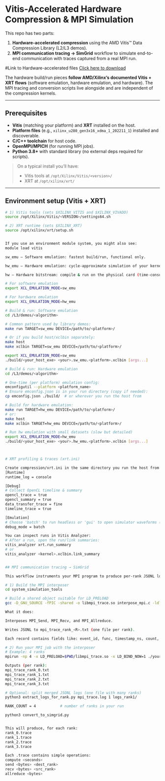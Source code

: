 # Vitis-Accelerated Hardware Compression & MPI Simulation

This repo has two parts:

1) **Hardware-accelerated compression** using the AMD Vitis™ Data Compression Library (L2/L3 demos).  
2) **MPI communication tracing → SimGrid** workflow to simulate end-to-end communication with traces captured from a real MPI run.

#Link to Hardware-accelerated files [Click here to download](https://drive.google.com/file/d/1tE3bS2hZoHN-gbjuv16H0iMI9eLesWgz/view?usp=drive_link)

The hardware build/run pieces **follow AMD/Xilinx’s documented Vitis + XRT flows** (software emulation, hardware emulation, and hardware). The MPI tracing and conversion scripts live alongside and are independent of the compression kernels.

---

## Prerequisites

- **Vitis** (matching your platform) and **XRT** installed on the host.
- **Platform files** (e.g., `xilinx_u280_gen3x16_xdma_1_202211_1`) installed and discoverable.
- **C/C++ toolchain** for host code.
- **OpenMPI/MPICH** (for running MPI jobs).
- **Python 3.8+** with standard library (no external deps required for scripts).

> On a typical install you’ll have:
>
> - Vitis tools at `/opt/Xilinx/Vitis/<version>/`
> - XRT at `/opt/xilinx/xrt/`

---

## Environment setup (Vitis + XRT)

```bash
# 1) Vitis tools (sets $XILINX_VITIS and $XILINX_VIVADO)
source /opt/Xilinx/Vitis/<VERSION>/settings64.sh

# 2) XRT runtime (sets $XILINX_XRT)
source /opt/xilinx/xrt/setup.sh


If you use an environment module system, you might also see:
module load vitis

sw_emu — Software emulation: fastest build/run, functional only.

hw_emu — Hardware emulation: cycle-approximate simulation of your kernel; much slower; recommended to use small datasets.

hw — Hardware bitstream: compile & run on the physical card (time-consuming build).

# For software emulation
export XCL_EMULATION_MODE=sw_emu

# For hardware emulation
export XCL_EMULATION_MODE=hw_emu

# Build & run: Software emulation
cd /L3/demos/<algorithm>

# Common pattern used by library demos:
make run TARGET=sw_emu DEVICE=/path/to/<platform>/

# Or if you build host/xclbin separately:
make host
make xclbin TARGET=sw_emu DEVICE=/path/to/<platform>/

export XCL_EMULATION_MODE=sw_emu
./build/<your_host_exe> <your>.sw_emu.<platform>.xclbin [args...]

# Build & run: Hardware emulation
cd /L3/demos/<algorithm>

# One-time (per platform) emulation config:
emconfigutil --platform <platform_name>
# Ensure emconfig.json is in your run directory (copy if needed):
cp emconfig.json ./build/  # or wherever you run the host from

# Build for hardware emulation:
make run TARGET=hw_emu DEVICE=/path/to/<platform>/
# or:
make host
make xclbin TARGET=hw_emu DEVICE=/path/to/<platform>/

# Run hw emulation with small datasets (slow but detailed)
export XCL_EMULATION_MODE=hw_emu
./build/<your_host_exe> <your>.hw_emu.<platform>.xclbin [args...]



# XRT profiling & traces (xrt.ini)

Create compression/xrt.ini in the same directory you run the host from (or point to it with XRT_INI_PATH):
[Runtime]
runtime_log = console

[Debug]
# Collect OpenCL timeline & summary
opencl_trace = true
opencl_summary = true
data_transfer_trace = fine
timeline_trace = true

[Emulation]
# Choose 'batch' to run headless or 'gui' to open simulator waveforms (hw_emu)
debug_mode = batch

You can inspect runs in Vitis Analyzer:
# After a run, open the run/link summaries:
vitis_analyzer xrt.run_summary
# or
vitis_analyzer <kernel>.xclbin.link_summary


## MPI communication tracing → SimGrid

This workflow instruments your MPI program to produce per-rank JSONL logs of key MPI calls, then converts those logs into SimGrid trace scripts.

# 1) Build the MPI interposer
cd system_simulation_tools

# Build a shared object suitable for LD_PRELOAD
gcc -D_GNU_SOURCE -fPIC -shared -o libmpi_trace.so interpose_mpi.c -ldl

What it does:

Interposes MPI_Send, MPI_Recv, and MPI_Allreduce.

Writes JSONL to mpi_trace_rank_<R>.txt (one file per rank).

Each record contains fields like: event_id, func, timestamp_ns, count, datatype, bytes, src, dest, direction, tag, op, comm_size, rank, and a hex dump of data.

# 2) Run your MPI job with the interposer
# Example: 4 ranks
mpirun -np 4 -x LD_PRELOAD=$PWD/libmpi_trace.so -x LD_BIND_NOW=1 ./your_mpi_program [args...]

Outputs (per rank):
mpi_trace_rank_0.txt
mpi_trace_rank_1.txt
mpi_trace_rank_2.txt
mpi_trace_rank_3.txt

# Optional: split merged JSONL logs (one file with many ranks)
python3 extract_logs_for_rank.py mpi_trace.log 1 logs_rank1/

RANK_COUNT = 4           # number of ranks in your run

python3 convert_to_simgrid.py


This will produce, for each rank:
rank_0.trace
rank_1.trace
rank_2.trace
rank_3.trace

Each .trace contains simple operations:
compute <seconds>
send <bytes> <dest_rank>
recv <bytes> <src_rank>
allreduce <bytes>


